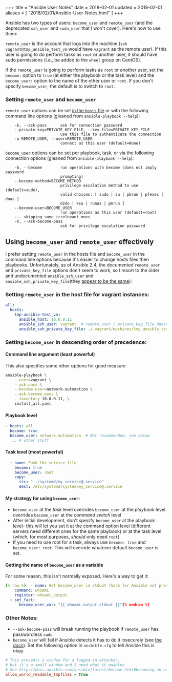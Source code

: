 +++
title = "Ansible User Notes"
date = 2018-02-01
updated = 2018-02-01
aliases = [ "2018/02/01/Ansible-User-Notes.html" ]
+++

Ansible has two types of users: `become_user` and `remote_user` (and the deprecated `ssh_user` and `sudo_user` that I won't cover). Here's how to use them:

`remote_user` is the account that logs into the machine (`ssh vagrant@tmp_ansible_test_vm` would have `vagrant` as the remote user). If this user is going to do perform tasks as `root` or another user, it should have sudo permissions (i.e., be added to the `wheel` group on CentOS).

If the `remote_user` is going to perform tasks as `root` or another user, set the `become:` option to `true` (at either the playbook or the task level) and the `become_user:` option to the name of the other user or `root`. If you don't specify `become_user`, the default is to switch to `root`.

### Setting `remote_user` and `become_user`

`remote_user` options can be set [in the `hosts` file](http://docs.ansible.com/ansible/latest/intro_configuration.html#remote-user) or with the following command line options (gleaned from `ansible-playbook --help`):

```
    -k, --ask-pass      ask for connection password
    --private-key=PRIVATE_KEY_FILE, --key-file=PRIVATE_KEY_FILE
                        use this file to authenticate the connection
    -u REMOTE_USER, --user=REMOTE_USER
                        connect as this user (default=None)
```

[`become_user` options](http://docs.ansible.com/ansible/latest/become.html) can be set per playbook, task, or via the following connection options (gleaned from `ansible-playbook --help`):

```
    -b, --become        run operations with become (does not imply password
                        prompting)
    --become-method=BECOME_METHOD
                        privilege escalation method to use (default=sudo),
                        valid choices: [ sudo | su | pbrun | pfexec | doas |
                        dzdo | ksu | runas | pmrun ]
    --become-user=BECOME_USER
                        run operations as this user (default=root)
    ... skipping some irrelevant ones
    -K, --ask-become-pass
                        ask for privilege escalation password
```

## Using `become_user` and `remote_user` effectively

I prefer setting `remote_user` in the hosts file and `become_user` in the command line options because it's easier to change hosts files then playbooks. Unfortunately, as of Ansible 2.4, the documented `remote_user` and `private_key_file` options don't seem to work, so I resort to the older and undocumented `ansible_ssh_user` and `ansible_ssh_private_key_file`(they [appear to be the same](https://stackoverflow.com/a/36677811/2958070)):

### Setting `remote_user` in the host file for vagrant instances:

```yaml
all:
  hosts:
    tmp-ansible-test_vm:
      ansible_host: 10.0.0.11
      ansible_ssh_user: vagrant  # remote_user / private_key_file doesn't seem to work
      ansible_ssh_private_key_file: ./.vagrant/machines/tmp_ansible_test_vm/virtualbox/private_key
```

### Setting `become_user` in descending order of precedence:

#### Command line argument (least powerful)

This also specifies some other options for good measure

```bash
ansible-playbook \
    --user=vagrant \
    --ask-pass \
    --become-user=network-automation \
    --ask-become-pass \
    --inventory 10.0.0.11, \
    install_all.yaml
```

#### Playbook level

```yaml
- hosts: all
  become: true
  become_user: network-automation  # Not recommended, see below
  ... # other stuff
```

#### Task level (most powerful)

```yaml
  - name: Push the service file
    become: true
    become_user: root
    copy:
      src: "../systemd/my_service@.service"
      dest: /etc/systemd/system/my_service@.service
```

#### My strategy for using `become_user`:

- `become_user` at the *task* level overrides `become_user` at the *playbook* level overrides `become_user` at the *command switch* level
- After initial development, don't specify `become_user` at the playbook level- this will let you set it at the command option level (different servers need different ones for the same playbook) or at the task level (which, for most purposes, *should* only need `root`)
- If you need to use root for a task, always use `become: true` and `become_user: root`. This will override whatever default `become_user` is set.

#### Getting the name of `become_user` as a variable

For some reason, this isn't normally exposed. Here's a way to get it:


```yaml
{% raw %}  - name: Get become_user in stdout (hack for Ansible not providing it as a variable)
    command: whoami
    register: whoami_output
  - set_fact:
      become_user_var: "{{ whoami_output.stdout }}"{% endraw %}
```


### Other Notes:

 - `--ask-become-pass` will break running the playbook if `remote_user` has passwordless `sudo`
 - `become_user` will fail if Ansible detects it has to do it insecurely (see [the docs](http://docs.ansible.com/ansible/latest/become.html#becoming-an-unprivileged-user)). Set the following option in `ansbible.cfg` to tell Ansible this is okay.

```ini
# This presents a window for a logged-in attacker,
# but it's a small window and I need what it enables
# See http://docs.ansible.com/ansible/latest/become.html#becoming-an-unprivileged-user
allow_world_readable_tmpfiles = True
```
